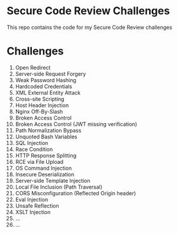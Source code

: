 # Secure Code Review Challenges

This repo contains the code for my Secure Code Review challenges

# Challenges

1. Open Redirect
2. Server-side Request Forgery
3. Weak Password Hashing
4. Hardcoded Credentials
5. XML External Entity Attack
6. Cross-site Scripting
7. Host Header Injection
8. Nginx Off-By-Slash
9. Broken Access Control
10. Broken Access Control (JWT missing verification)
11. Path Normalization Bypass
12. Unquoted Bash Variables
13. SQL Injection
14. Race Condition
15. HTTP Response Splitting
16. RCE via File Upload
17. OS Command Injection
18. Insecure Deserialization
19. Server-side Template Injection
20. Local File Inclusion (Path Traversal)
21. CORS Misconfiguration (Reflected Origin header)
22. Eval Injection
23. Unsafe Reflection
24. XSLT Injection
25. ...
26. ...
